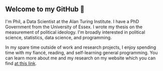 ## Welcome to my GitHub 👋

I'm Phil, a Data Scientist at the Alan Turing Institute. I have a PhD Government from the University of Essex. I wrote my thesis on the measurement of political ideology. I'm broadly interested in political science, statistics, data science, and programming.

In my spare time outside of work and research projects, I enjoy spending time with my fiancé, reading, and self-learning general programming. You can learn more about me and my research on my website which you can find [at this link](https://philswatton.github.io/).

<!-- [![Top Langs](https://github-readme-stats-git-masterrstaa-rickstaa.vercel.app/api/top-langs/?username=philswatton&tsdsfs=sdfdsf&layout=compact&langs_count=8)](https://github.com/anuraghazra/github-readme-stats) -->
